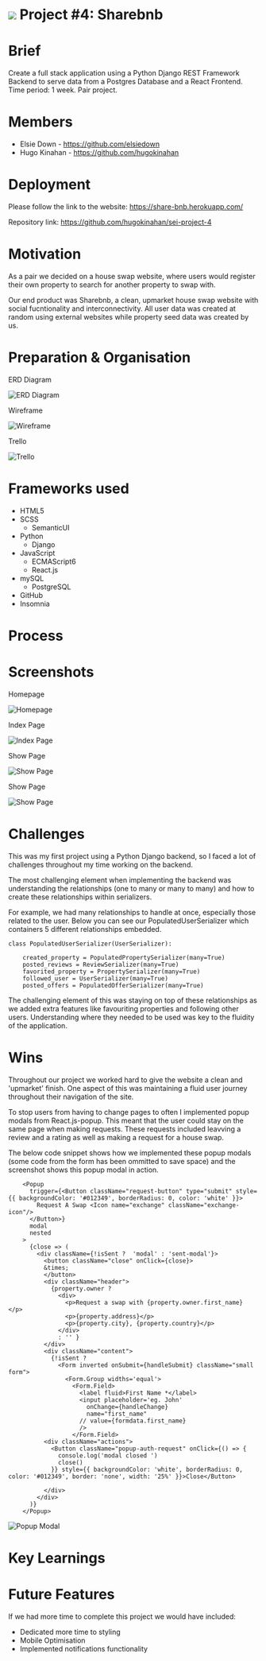 # ![](https://ga-dash.s3.amazonaws.com/production/assets/logo-9f88ae6c9c3871690e33280fcf557f33.png) Project #4: Sharebnb 

# Brief
Create a full stack application using a Python Django REST Framework Backend to serve data from a Postgres Database and a React Frontend. Time period: 1 week. Pair project.

# Members

- Elsie Down - https://github.com/elsiedown
- Hugo Kinahan - https://github.com/hugokinahan

# Deployment
Please follow the link to the website: https://share-bnb.herokuapp.com/

Repository link: https://github.com/hugokinahan/sei-project-4

# Motivation
As a pair we decided on a house swap website, where users would register their own property to search for another property to swap with. 

Our end product was Sharebnb, a clean, upmarket house swap website with social fucntionality and interconnectivity. All user data was created at random using external websites while property seed data was created by us. 

# Preparation & Organisation

ERD Diagram

![ERD Diagram](ERD-diargram.png)

Wireframe

![Wireframe](wireframe-p4.png)

Trello

![Trello](Trello-p4.png)

# Frameworks used

- HTML5
- SCSS
  - SemanticUI
- Python
  - Django
- JavaScript
  -  ECMAScript6
  - React.js
- mySQL
  - PostgreSQL
- GitHub
- Insomnia

# Process

# Screenshots

Homepage

![Homepage](sharebnb-homepage.png)

Index Page

![Index Page](sharebnb-indexpage.png)

Show Page

![Show Page](sharebnb-showpage.png)

Show Page

![Show Page](sharebnb-showpage-map.png)

# Challenges

This was my first project using a Python Django backend, so I faced a lot of challenges throughout my time working on the backend. 

The most challenging element when implementing the backend was understanding the relationships (one to many or many to many) and how to create these relationships within serializers. 

For example, we had many relationships to handle at once, especially those related to the user. Below you can see our PopulatedUserSerializer which containers 5 different relationships embedded. 

```
class PopulatedUserSerializer(UserSerializer):

    created_property = PopulatedPropertySerializer(many=True)
    posted_reviews = ReviewSerializer(many=True)
    favorited_property = PropertySerializer(many=True)
    followed_user = UserSerializer(many=True)  
    posted_offers = PopulatedOfferSerializer(many=True)
```

The challenging element of this was staying on top of these relationships as we added extra features like favouriting properties and following other users. Understanding where they needed to be used was key to the fluidity of the application. 

# Wins

Throughout our project we worked hard to give the website a clean and 'upmarket' finish. One aspect of this was maintaining a fluid user journey throughout their navigation of the site. 

To stop users from having to change pages to often I implemented popup modals from React.js-popup. This meant that the user could stay on the same page when making requests. These requests included leavving a review and a rating as well as making a request for a house swap. 

The below code snippet shows how we implemented these popup modals (some code from the form has been ommitted to save space) and the screenshot shows this popup modal in action.



```
    <Popup
      trigger={<Button className="request-button" type="submit" style={{ backgroundColor: '#012349', borderRadius: 0, color: 'white' }}>
        Request A Swap <Icon name="exchange" className="exchange-icon"/>
      </Button>}
      modal
      nested
    >
      {close => (
        <div className={!isSent ?  'modal' : 'sent-modal'}>
          <button className="close" onClick={close}>
          &times;
          </button>
          <div className="header"> 
            {property.owner ?  
              <div>
                <p>Request a swap with {property.owner.first_name} </p>
                <p>{property.address}</p>
                <p>{property.city}, {property.country}</p>
              </div>
              : '' }
          </div>
          <div className="content">
            {!isSent ?
              <Form inverted onSubmit={handleSubmit} className="small form">
                <Form.Group widths='equal'>
                  <Form.Field>
                    <label fluid>First Name *</label>
                    <input placeholder='eg. John'
                      onChange={handleChange}
                      name="first_name"
                    // value={formdata.first_name}
                    />
                  </Form.Field>
          <div className="actions">
            <Button className="popup-auth-request" onClick={() => {
              console.log('modal closed ')
              close()
            }} style={{ backgroundColor: 'white', borderRadius: 0, color: '#012349', border: 'none', width: '25%' }}>Close</Button>
            
          </div>
        </div>
      )}
    </Popup>
  ```
  
   ![Popup Modal](popup-modal.png) 
   
# Key Learnings


  
# Future Features
If we had more time to complete this project we would have included:

- Dedicated more time to styling
- Mobile Optimisation
- Implemented notifications functionality 


